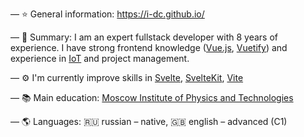 — :star: General information: https://i-dc.github.io/

— :memo: Summary: I am an expert fullstack developer with 8 years of experience.
I have strong frontend knowledge ([Vue.js](https://github.com/vuejs/vue), [Vuetify](https://github.com/vuetifyjs/vuetify))
and experience in [IoT](https://en.wikipedia.org/wiki/Internet_of_things) and project management.

— :gear: I'm currently improve skills in [Svelte](https://svelte.dev/), [SvelteKit](https://kit.svelte.dev/), [Vite](https://vitejs.dev/)

— :books: Main education: [Moscow Institute of Physics and Technologies](https://mipt.ru/english/)

— :earth_americas: Languages: :ru: russian – native, :gb: english – advanced (C1)
